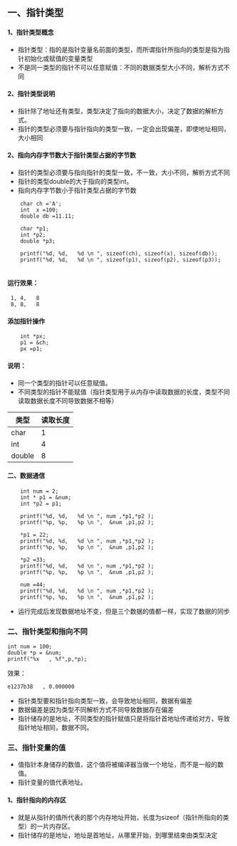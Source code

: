 ## 一、指针类型
#### 1、指针类型概念
* 指针类型：指的是指针变量名前面的类型，而所谓指针所指向的类型是指为指针初始化或赋值的变量类型
* 不是同一类型的指针不可以任意赋值：不同的数据类型大小不同，解析方式不同

#### 2、指针类型说明
* 指针除了地址还有类型，类型决定了指向的数据大小，决定了数据的解析方式。
* 指针的类型必须要与指针指向的类型一致，一定会出现偏差，即使地址相同，大小相同

#### 2、指向内存字节数大于指针类型占据的字节数
* 指针的类型必须要与指向指针的类型一致，不一致，大小不同，解析方式不同
* 指针的类型double的大于指向的类型int。
* 指向内存字节数小于指针类型占据的字节数
```
    char ch ='A';
    int  x =100;
    double db =11.11;

    char *p1;
    int *p2;
    double *p3;
    
    printf("%d, %d,   %d \n ", sizeof(ch), sizeof(x), sizeof(db));
    printf("%d, %d,   %d \n ", sizeof(p1), sizeof(p2), sizeof(p3));
    
```
#### 运行效果：
```
 1, 4,   8 
 8, 8,   8 
```
#### 添加指针操作
```
    int *px;
    p1 = &ch;
    px =p1;
```
#### 说明：
* 同一个类型的指针可以任意赋值。
* 不同类型的指针不能赋值（指针类型用于从内存中读取数据的长度，类型不同读取数据长度不同导致数据不相等）

类型  | 读取长度
---|---
char | 1
int | 4
double | 8

#### 二、数据通信
```
    int num = 2;
    int * p1 = &num;
    int *p2 = p1;

    printf("%d, %d,   %d \n ", num ,*p1,*p2 );
    printf("%p, %p,   %p \n ",  &num ,p1,p2 );

    *p1 = 22;
    printf("%d, %d,   %d \n ", num ,*p1,*p2 );
    printf("%p, %p,   %p \n ",  &num ,p1,p2 );

    *p2 =33;
    printf("%d, %d,   %d \n ", num ,*p1,*p2 );
    printf("%p, %p,   %p \n ",  &num ,p1,p2 );

    num =44;
    printf("%d, %d,   %d \n ", num ,*p1,*p2 );
    printf("%p, %p,   %p \n ",  &num ,p1,p2 );
```
* 运行完成后发现数据地址不变，但是三个数据的值都一样，实现了数据的同步

### 二、指针类型和指向不同
```
int num = 100;
double *p = &num;
printf("%x   , %f",p,*p);
```
效果：
```
e1237b38   , 0.000000
```
* 指针类型要和指针指向类型一致，会导致地址相同，数据有偏差
* 数据偏差是因为类型不同解析方式不同导致数据存在偏差
* 指针储存的是地址，不同类型的指针赋值只是将指针首地址传递给对方，导致指针地址相同，数据不同。

### 三、指针变量的值
* 值指针本身储存的数值，这个值将被编译器当做一个地址，而不是一般的数值。
* 指针变量的值代表地址。

#### 1、指针指向的内存区
* 就是从指针的值所代表的那个内存地址开始，长度为sizeof（指针所指向的类型）的一片内存区。
* 指针储存的是地址，地址是首地址，从哪里开始，到哪里结束由类型决定

